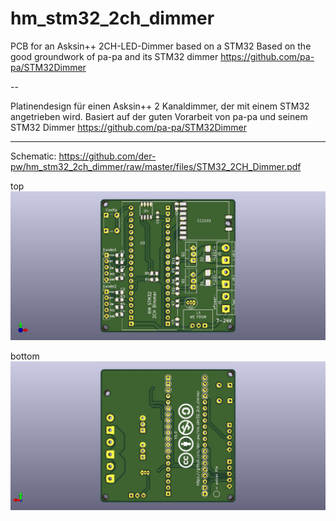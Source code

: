 # hm_stm32_2ch_dimmer
PCB for an Asksin++ 2CH-LED-Dimmer based on a STM32
Based on the good groundwork of pa-pa and its STM32 dimmer https://github.com/pa-pa/STM32Dimmer

--

Platinendesign für einen Asksin++ 2 Kanaldimmer, der mit einem STM32 angetrieben wird.
Basiert auf der guten Vorarbeit von pa-pa und seinem STM32 Dimmer https://github.com/pa-pa/STM32Dimmer

---

Schematic:
https://github.com/der-pw/hm_stm32_2ch_dimmer/raw/master/files/STM32_2CH_Dimmer.pdf

top
![top](https://github.com/der-pw/hm_stm32_2ch_dimmer/blob/master/files/STM32_2CH_Dimmer_PCB_top.jpg "top")

bottom
![bottom](https://github.com/der-pw/hm_stm32_2ch_dimmer/blob/master/files/STM32_2CH_Dimmer_PCB_btm.jpg "bottm")
